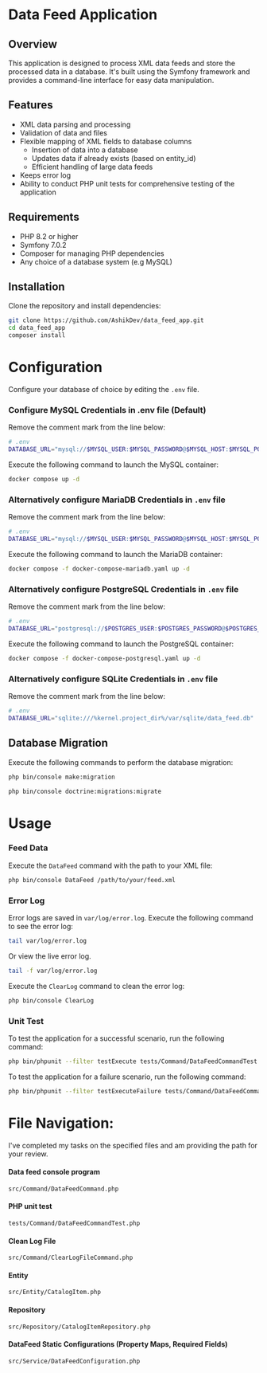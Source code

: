 # Data Feed Application

## Overview
This application is designed to process XML data feeds and store the processed data in a database. It's built using the Symfony framework and provides a command-line interface for easy data manipulation.

## Features
- XML data parsing and processing
- Validation of data and files
- Flexible mapping of XML fields to database columns
  - Insertion of data into a database
  - Updates data if already exists (based on entity_id)
  - Efficient handling of large data feeds
- Keeps error log
- Ability to conduct PHP unit tests for comprehensive testing of the application

## Requirements
- PHP 8.2 or higher
- Symfony 7.0.2
- Composer for managing PHP dependencies
- Any choice of a database system (e.g MySQL)

## Installation
Clone the repository and install dependencies:
```bash
git clone https://github.com/AshikDev/data_feed_app.git
cd data_feed_app
composer install
```

# Configuration
Configure your database of choice by editing the `.env` file. 

### Configure MySQL Credentials in .env file (Default)
Remove the comment mark from the line below:
```bash
# .env
DATABASE_URL="mysql://$MYSQL_USER:$MYSQL_PASSWORD@$MYSQL_HOST:$MYSQL_PORT/$DATABASE_NAME?serverVersion=$MYSQL_VERSION&charset=utf8mb4"
```

Execute the following command to launch the MySQL container:
```bash
docker compose up -d
```

### Alternatively configure MariaDB Credentials in `.env` file
Remove the comment mark from the line below:
```bash
# .env
DATABASE_URL="mysql://$MYSQL_USER:$MYSQL_PASSWORD@$MYSQL_HOST:$MYSQL_PORT/$DATABASE_NAME?serverVersion=$MARIADB_VERSION-MariaDB&charset=utf8mb4"
```

Execute the following command to launch the MariaDB container:
```bash
docker compose -f docker-compose-mariadb.yaml up -d
```

### Alternatively configure PostgreSQL Credentials in `.env` file
Remove the comment mark from the line below:
```bash
# .env
DATABASE_URL="postgresql://$POSTGRES_USER:$POSTGRES_PASSWORD@$POSTGRES_HOST:$POSTGRES_PORT/$DATABASE_NAME?serverVersion=$POSTGRES_VERSION&charset=utf8"
```

Execute the following command to launch the PostgreSQL container:
```bash
docker compose -f docker-compose-postgresql.yaml up -d
```

### Alternatively configure SQLite Credentials in `.env` file
Remove the comment mark from the line below:
```bash
# .env
DATABASE_URL="sqlite:///%kernel.project_dir%/var/sqlite/data_feed.db"
```

## Database Migration
Execute the following commands to perform the database migration:

```bash
php bin/console make:migration
```
```bash
php bin/console doctrine:migrations:migrate
```

# Usage
### Feed Data
Execute the `DataFeed` command with the path to your XML file:

```bash
php bin/console DataFeed /path/to/your/feed.xml
```

### Error Log

Error logs are saved in `var/log/error.log`.
Execute the following command to see the error log:

```bash
tail var/log/error.log
```

Or view the live error log.

```bash
tail -f var/log/error.log
```

Execute the `ClearLog` command to clean the error log:

```bash
php bin/console ClearLog
```

### Unit Test

To test the application for a successful scenario, run the following command:

```bash
php bin/phpunit --filter testExecute tests/Command/DataFeedCommandTest.php
```

To test the application for a failure scenario, run the following command:

```bash
php bin/phpunit --filter testExecuteFailure tests/Command/DataFeedCommandTest.php
```

# File Navigation:

I've completed my tasks on the specified files and am providing the path for your review.

#### Data feed console program

`src/Command/DataFeedCommand.php`

#### PHP unit test

`tests/Command/DataFeedCommandTest.php`

#### Clean Log File

`src/Command/ClearLogFileCommand.php`

#### Entity

`src/Entity/CatalogItem.php`

#### Repository

`src/Repository/CatalogItemRepository.php`

#### DataFeed Static Configurations (Property Maps, Required Fields)

`src/Service/DataFeedConfiguration.php`